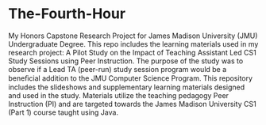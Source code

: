 # The-Fourth-Hour
My Honors Capstone Research Project for James Madison University (JMU) Undergraduate Degree. This repo includes the learning materials used in  my research project: A Pilot Study on the Impact of Teaching Assistant Led CS1 Study Sessions using Peer Instruction. The purpose of the study was to observe if a Lead TA (peer-run) study session program would be a beneﬁcial addition to the JMU Computer Science Program. This repository includes the slideshows and supplementary learning materials designed and used in the study. Materials utilize the teaching pedagogy Peer Instruction (PI) and are targeted towards the James Madison University CS1 (Part 1) course taught using Java.
